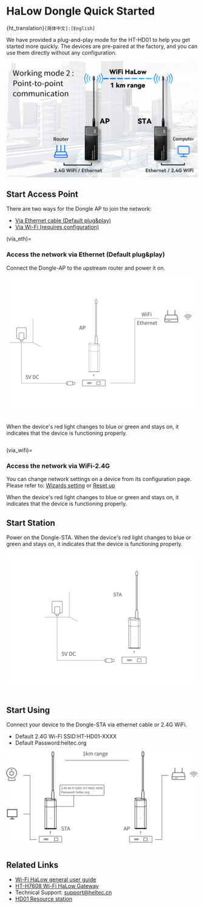 # HaLow Dongle Quick Started

{ht_translation}`[简体中文]:[English]`

We have provided a plug-and-play mode for the HT-HD01 to help you get started more quickly. The devices are pre-paired at the factory, and you can use them directly without any configuration.

![](img/04.jpg)

## Start Access Point
There are two ways for the Dongle AP to join the network:

- [Via Ethernet cable (Default plug&play)](via_eth)
- [Via Wi-Fi (requires configuration)](via_wifi)

(via_eth)=

### Access the network via Ethernet (Default plug&play)
Connect the Dongle-AP to the upstream router and power it on. 

![](img/11.jpg)

``` {tip} The RJ45 interface does not support PoE (Power-over-Ethernet) power supply. The USB cable can both supply power and networking.
```

When the device's red light changes to blue or green and stays on, it indicates that the device is functioning properly.

``` {warning} The blue light of the device represents a USB-C cable, and the green light represents an RJ45 cable. If the color of your indicator does not match the type of network cable you are connected to, you need to change the color of the indicator by pressing the button.
```

(via_wifi)=
### Access the network via WiFi-2.4G

You can change network settings on a device from its configuration page. Please refer to: [Wizards setting](https://docs.heltec.org/en/wifi_halow/ht-hd01/view_and_modify.html#wizards-setting) or [Reset up](https://docs.heltec.org/en/wifi_halow/ht-hd01/view_and_modify.html#reset-up)


When the device's red light changes to blue or green and stays on, it indicates that the device is functioning properly.

## Start Station
Power on the Dongle-STA. When the device's red light changes to blue or green and stays on, it indicates that the device is functioning properly.

![](img/12.jpg)

``` {warning} If your STA device is no longer paired with the AP, you need to reconfigure the STA. Please refer to the ["Dongle STA Setup Guide"](https://docs.heltec.org/en/wifi_halow/ht-hd01/sta.html).
```

## Start Using
Connect your device to the Dongle-STA via ethernet cable or 2.4G WiFi.

- Default 2.4G Wi-Fi SSID:HT-HD01-XXXX
- Default Password:heltec.org

![](img/13.jpg)

``` {warning} The STA blue light of the device represents a USB-C cable, and the green light represents an RJ45 cable. If the color of your indicator does not match the type of network cable you are connected to, you need to change the color of the indicator by pressing the button.
```

## Related Links
- [Wi-Fi HaLow general user guide](https://docs.heltec.org/en/wifi_halow/halow_guide/index.html)
- [HT-H7608 Wi-Fi HaLow Gateway](https://docs.heltec.org/en/wifi_halow/ht-h7608/index.html)
- Technical Support: support@heltec.cn
- [HD01 Resource station](https://resource.heltec.cn/download/HT-HD01)
